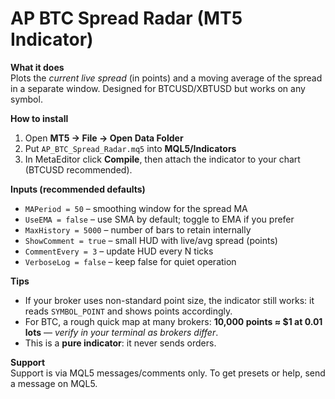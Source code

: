 # AP BTC Spread Radar (MT5 Indicator)

**What it does**  
Plots the *current live spread* (in points) and a moving average of the spread in a separate window. Designed for BTCUSD/XBTUSD but works on any symbol.

**How to install**  
1. Open **MT5 → File → Open Data Folder**  
2. Put `AP_BTC_Spread_Radar.mq5` into **MQL5/Indicators**  
3. In MetaEditor click **Compile**, then attach the indicator to your chart (BTCUSD recommended).

**Inputs (recommended defaults)**
- `MAPeriod = 50` – smoothing window for the spread MA  
- `UseEMA = false` – use SMA by default; toggle to EMA if you prefer  
- `MaxHistory = 5000` – number of bars to retain internally  
- `ShowComment = true` – small HUD with live/avg spread (points)  
- `CommentEvery = 3` – update HUD every N ticks  
- `VerboseLog = false` – keep false for quiet operation

**Tips**
- If your broker uses non-standard point size, the indicator still works: it reads `SYMBOL_POINT` and shows points accordingly.
- For BTC, a rough quick map at many brokers: **10,000 points ≈ $1 at 0.01 lots** — *verify in your terminal as brokers differ*.
- This is a **pure indicator**: it never sends orders.

**Support**  
Support is via MQL5 messages/comments only. To get presets or help, send a message on MQL5.
